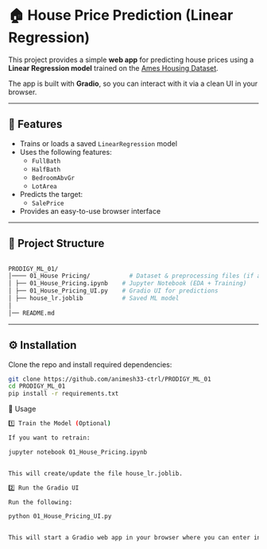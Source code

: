 # 🏠 House Price Prediction (Linear Regression)

This project provides a simple **web app** for predicting house prices using a **Linear Regression model** trained on the [Ames Housing Dataset](https://www.kaggle.com/c/house-prices-advanced-regression-techniques).

The app is built with **Gradio**, so you can interact with it via a clean UI in your browser.

---

## 🚀 Features

- Trains or loads a saved `LinearRegression` model
- Uses the following features:
  - `FullBath`
  - `HalfBath`
  - `BedroomAbvGr`
  - `LotArea`
- Predicts the target:
  - `SalePrice`
- Provides an easy-to-use browser interface

---

## 📂 Project Structure

```bash

PRODIGY_ML_01/
│──── 01_House Pricing/           # Dataset & preprocessing files (if any)
│ ├── 01_House_Pricing.ipynb    # Jupyter Notebook (EDA + Training)
│ ├── 01_House_Pricing_UI.py    # Gradio UI for predictions
│ ├── house_lr.joblib           # Saved ML model
│
│── README.md
```

---

## ⚙️ Installation

Clone the repo and install required dependencies:

```bash
git clone https://github.com/animesh33-ctrl/PRODIGY_ML_01
cd PRODIGY_ML_01
pip install -r requirements.txt
```

🚀 Usage

```bash
1️⃣ Train the Model (Optional)

If you want to retrain:

jupyter notebook 01_House_Pricing.ipynb


This will create/update the file house_lr.joblib.

2️⃣ Run the Gradio UI

Run the following:

python 01_House_Pricing_UI.py


This will start a Gradio web app in your browser where you can enter input values (e.g., area, number of bedrooms, location, etc.) and get predicted house price instantly.
```
